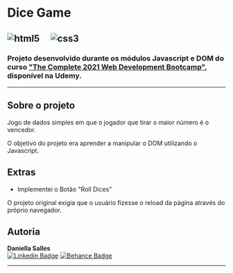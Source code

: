 # Dice Game

 <img src="https://img.shields.io/badge/HTML5-E34F26?style=for-the-badge&logo=html5&logoColor=white" alt="html5" /> &nbsp; &nbsp;
 <img src="https://img.shields.io/badge/CSS3-1572B6?style=for-the-badge&logo=css3&logoColor=white" alt="css3" /> &nbsp; &nbsp;
  ---
 ### Projeto desenvolvido durante os módulos Javascript e DOM do curso [**"The Complete 2021 Web Development Bootcamp"**](https://www.udemy.com/course/the-complete-web-development-bootcamp/), disponível na Udemy. ###

---

## Sobre o projeto ##
<p>Jogo de dados simples em que o jogador que tirar o maior número é o vencedor.</p>

<p>O objetivo do projeto era aprender a manipular o DOM utilizando o Javascript.</p>

## Extras ##
* Implementei o Botão "Roll Dices"

<p>O projeto original exigia que o usuário fizesse o reload da página através do próprio navegador. </p>


## Autoria ##

<b>Daniella Salles</b>
<br>
[![Linkedin Badge](https://img.shields.io/badge/-Currículo-blue?style=flat-square&logo=Linkedin&logoColor=white&link=https://www.linkedin.com/in/daniella-salles/)](https://www.linkedin.com/in/daniella-salles/)
[![Behance Badge](https://img.shields.io/badge/-Portfólio%20Design-black?style=flat-square&logo=Behance&logoColor=white&link=https://www.behance.net/daniellasalles/)](https://www.behance.net/daniellasalles/)

---
